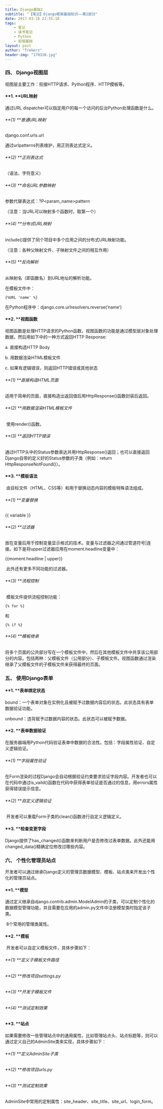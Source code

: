 ```yaml
---
title: Django基础2
subtitle: "【笔记】Django框架基础知识——第2部分"
date: 2017-03-16 22:55:18
tags: 
	- 笔记
	- 读书笔记
	- Python
	- 前端基础
layout: post
author: "Trekerz"
header-img: "170316.jpg"
---
```




### **四、   Django视图层**

视图层主要工作：衔接HTTP请求、Python程序、HTTP模板等。

#### **1.    **URL映射

通过URL dispatcher可以指定用户的每一个访问的后台Python处理函数是什么。

###### **(1)  **普通URL映射

django.conf.urls.url

通过urlpatterns列表维护，用正则表达式定义。

###### **(2)  **正则表达式

（语法、字符意义）

###### **(3)  **命名URL参数映射

参数代替表达式：?P\<param_name\>pattern

（注意：当URL可以映射多个函数时，取第一个）

###### **(4)  **分布式URL映射

include()提供了同个项目中多个应用之间的分布式URL映射功能。

（注意：各种父映射文件、子映射文件之间的相互作用）

###### **(5)  **反向解析

从映射名（即函数名）到URL地址的解析功能。

在模板文件中：

```
{%URL 'name' %}
```

在Python程序中：django.core.urlresolvers.reverse(‘name’)

#### **2.    **视图函数

​        视图函数是处理HTTP请求的Python函数，视图函数的功能是通过模型层对象处理数据，然后用如下中的一种方式返回HTTP Response:

a.    直接构造HTTP Body

b.    用数据渲染HTML模板文件

c.    如果有逻辑错误，则返回HTTP错误或其他状态

###### **(1)  **直接构造HTML页面

​         适用于简单的页面，直接构造出返回值后用HttpResponse()函数封装后返回。

###### **(2)  **用数据渲染HTML模板文件

​         使用render()函数。

###### **(3)  **返回HTTP错误

​         通过HTTP头中的Status参数表达并用HttpResponse()返回；也可以直接返回Django自带的定义好的Status参数的子类（例如：return HttpResponseNotFound()）。

#### **3.    **模板语法

​        由目标文件（HTML、CSS等）和用于替换动态内容的模板特殊语法组成。

###### **(1)  **变量替换

{{ variable }}

###### **(2)  **过滤器

​         放在变量后用于控制变量显示格式的技术。变量与过滤器之间通过管道符号|连接。如下是将upper过滤器应用在moment.headline变量中：

{{moment.headline | upper}}

​         此外还有更多不同功能的过滤器。

###### **(3)  **流程控制

​         模板文件提供流程控制功能：

```
{% for %}
```

和

```
{% if %}
```

###### **(4)  **模板继承

​         将多个页面的公共部分写在一个模板文件中，然后在其他模板文件中共享该公用部分的内容。包括两种：父模板文件（公用部分）、子模板文件。视图函数通过渲染继承了父模板文件的子模板文件来获得最终的页面。

### **五、  使用Django表单**

#### **1.    **表单绑定状态

bound：一个表单对象在实例化且被赋予过数据内容后的状态。此状态具有表单数据验证功能。

unbound：违背赋予过数据内容的状态。此状态可以被赋予数据。

#### **2.    **表单数据验证

​        在服务器端用Python代码验证表单中数据的合法性。包括：字段属性验证、自定义逻辑验证。

###### **(1)  **字段属性验证

​         在Form渲染的过程Django会自动根据验证约束要求验证字段内容。开发者也可以在代码中通过is_vaild()函数在代码中获得表单验证是否通过的信息，用errors属性获得错误提示信息。

###### **(2)  **自定义逻辑验证

​         开发者可以重载Form子类的clean()函数进行自定义逻辑定义。

#### **3.    **检查变更字段

​        Django提供了has_changed()函数来判断用户是否修改过表单数据。此外还能用changed_data()精确定位修改过哪些内容。

### **六、  个性化管理员站点**

​       开发者可以通过继承Django定义的管理员数据模型、模板、站点类来开发出个性化的管理员站点。

#### **1.    **模型

​        通过定义继承自django.contrib.admin.ModelAdmin的子类，可以定制个性化的数据模型管理功能，并且需要在应用的admin.py文件中注册模型类时指定该子类。

​        8个常用的管理类属性。

#### **2.    **模板

​        开发者可以自定义模板文件，具体步骤如下：

###### **(1)  **定义子模板文件路径

###### **(2)  **修改项目settings.py

###### **(3)  **开发子模板文件

###### **(4)  **测试定制效果

#### **3.    **站点

​        如果需要修改一些管理站点中的通用属性，比如管理站点头、站点标题等，则可以通过定义自己的AdminSite类来实现，具体步骤如下：

###### **(1)  **定义AdminSite子类

###### **(2)  **修改项目urls.py

###### **(3)  **测试定制效果

AdminSite中常用的定制属性：site_header、site_title、site_url、login_form。

<br/>

<br/>